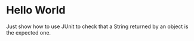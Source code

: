 # Hello World #

Just show how to use JUnit to check that a String returned by an object is the expected one.